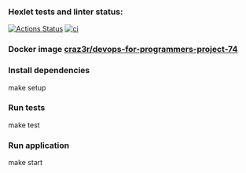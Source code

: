 ### Hexlet tests and linter status:
[![Actions Status](https://github.com/craz3r/devops-for-programmers-project-74/workflows/hexlet-check/badge.svg)](https://github.com/craz3r/devops-for-programmers-project-74/actions)
[![ci](https://github.com/craz3r/devops-for-programmers-project-74/workflows/ci/badge.svg)](https://github.com/craz3r/devops-for-programmers-project-74/actions/workflows/push.yml)

### Docker image [craz3r/devops-for-programmers-project-74](https://hub.docker.com/r/craz3r/devops-for-programmers-project-74)

### Install dependencies
make setup

### Run tests
make test

### Run application
make start

